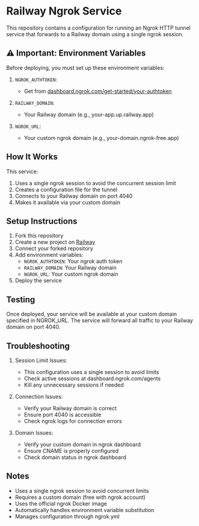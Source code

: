 # Railway Ngrok Service

This repository contains a configuration for running an Ngrok HTTP tunnel service that forwards to a Railway domain using a single ngrok session.

## ⚠️ Important: Environment Variables

Before deploying, you must set up these environment variables:

1. `NGROK_AUTHTOKEN`:
   - Get from [dashboard.ngrok.com/get-started/your-authtoken](https://dashboard.ngrok.com/get-started/your-authtoken)

2. `RAILWAY_DOMAIN`:
   - Your Railway domain (e.g., your-app.up.railway.app)

3. `NGROK_URL`:
   - Your custom ngrok domain (e.g., your-domain.ngrok-free.app)

## How It Works

This service:
1. Uses a single ngrok session to avoid the concurrent session limit
2. Creates a configuration file for the tunnel
3. Connects to your Railway domain on port 4040
4. Makes it available via your custom domain

## Setup Instructions

1. Fork this repository
2. Create a new project on [Railway](https://railway.app)
3. Connect your forked repository
4. Add environment variables:
   - `NGROK_AUTHTOKEN`: Your ngrok auth token
   - `RAILWAY_DOMAIN`: Your Railway domain
   - `NGROK_URL`: Your custom ngrok domain
5. Deploy the service

## Testing

Once deployed, your service will be available at your custom domain specified in NGROK_URL. The service will forward all traffic to your Railway domain on port 4040.

## Troubleshooting

1. Session Limit Issues:
   - This configuration uses a single session to avoid limits
   - Check active sessions at dashboard.ngrok.com/agents
   - Kill any unnecessary sessions if needed

2. Connection Issues:
   - Verify your Railway domain is correct
   - Ensure port 4040 is accessible
   - Check ngrok logs for connection errors

3. Domain Issues:
   - Verify your custom domain in ngrok dashboard
   - Ensure CNAME is properly configured
   - Check domain status in ngrok dashboard

## Notes

- Uses a single ngrok session to avoid concurrent limits
- Requires a custom domain (free with ngrok account)
- Uses the official ngrok Docker image
- Automatically handles environment variable substitution
- Manages configuration through ngrok.yml
